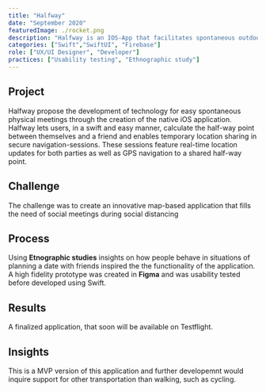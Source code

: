```yaml
---
title: "Halfway"
date: "September 2020"
featuredImage: ./rocket.png
description: "Halfway is an IOS-App that facilitates spontaneous outdoor meetings among friends"
categories: ["Swift","SwiftUI", "Firebase"]
role: ["UX/UI Designer", "Developer"]
practices: ["Usability testing", "Ethnographic study"]
---
```


## Project
Halfway propose the development of technology for easy spontaneous physical meetings through the creation of the native iOS application. Halfway lets users, in a swift and easy manner, calculate the half-way point between themselves and a friend and enables temporary location sharing in secure navigation-sessions. These sessions feature real-time location updates for both parties as well as GPS navigation to a shared half-way point. 

## Challenge
The challenge was to create an innovative map-based application that fills the need of social meetings during social distancing
## Process
Using **Etnographic studies** insights on how people behave in situations of planning a date with friends inspired the the functionality of the application. A high fidelity prototype was created in **Figma** and was usability tested before developed using Swift.
## Results
A finalized application, that soon will be available on Testflight.
## Insights
This is a MVP version of this application and further developemnt would inquire support for other transportation than walking, such as cycling. 

